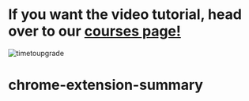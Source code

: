 # If you want the video tutorial, head over to our [courses page!](https://anobjectisa.wixsite.com/website "courses page!")

![timetoupgrade](https://user-images.githubusercontent.com/58220766/133908496-316a64a5-f34c-48c0-a48e-eddcb81e172e.png)
# chrome-extension-summary
